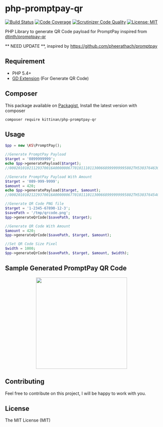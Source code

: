 # php-promptpay-qr
[![Build Status](https://travis-ci.org/kittinan/php-promptpay-qr.svg?branch=master)](https://travis-ci.org/kittinan/php-promptpay-qr)
[![Code Coverage](https://scrutinizer-ci.com/g/kittinan/php-promptpay-qr/badges/coverage.png?b=master)](https://scrutinizer-ci.com/g/kittinan/php-promptpay-qr/?branch=master)
[![Scrutinizer Code Quality](https://scrutinizer-ci.com/g/kittinan/php-promptpay-qr/badges/quality-score.png?b=master)](https://scrutinizer-ci.com/g/kittinan/php-promptpay-qr/?branch=master)
[![License: MIT](https://img.shields.io/badge/License-MIT-green.svg)](https://opensource.org/licenses/MIT)

PHP Library to generate QR Code payload for PromptPay inspired from [dtinth/promptpay-qr](https://github.com/dtinth/promptpay-qr)

** NEED UPDATE **, inspired by https://github.com/pheerathach/promptpay

## Requirement
- PHP 5.4+
- [GD Extension](http://php.net/manual/en/book.image.php) (For Generate QR Code)

## Composer
This package available on [Packagist](https://packagist.org/packages/kittinan/php-promptpay-qr), Install the latest version with composer 

```
composer require kittinan/php-promptpay-qr
```

## Usage

```php
$pp = new \KS\PromptPay();

//Generate PromptPay Payload
$target = '0899999999';
echo $pp->generatePayload($target); 
//00020101021129370016A000000677010111011300668999999995802TH53037646304FE29

//Generate PromptPay Payload With Amount
$target = '089-999-9999';
$amount = 420;
echo $pp->generatePayload($target, $amount);
//00020101021229370016A000000677010111011300668999999995802TH53037645406420.006304CF9E

//Generate QR Code PNG file
$target = '1-2345-67890-12-3';
$savePath = '/tmp/qrcode.png';
$pp->generateQrCode($savePath, $target);

//Generate QR Code With Amount
$amount = 420;
$pp->generateQrCode($savePath, $target, $amount);

//Set QR Code Size Pixel
$width = 1000;
$pp->generateQrCode($savePath, $target, $amount, $width);
```

## Sample Generated PromptPay QR Code
<p align="center">
  <img src="images/qrcode.png" width="300" />
</p>

## Contributing
Feel free to contribute on this project, I will be happy to work with you.

## License
The MIT License (MIT)
